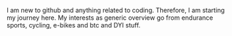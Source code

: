 I am new to github and anything related to coding. Therefore, I am starting my journey here. 
My interests as generic overview go from endurance sports, cycling, e-bikes and btc and DYI stuff.  

